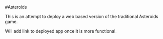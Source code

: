 #Asteroids

This is an attempt to deploy a web based version of the traditional Asteroids game. 

Will add link to deployed app once it is more functional.
